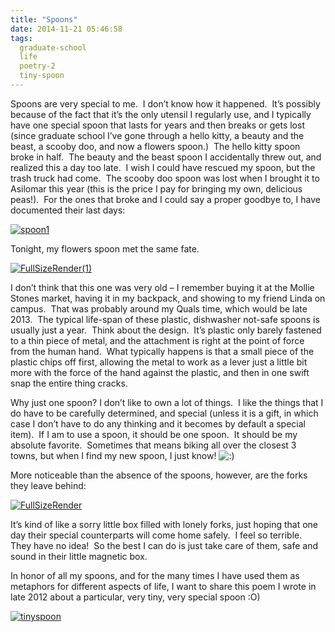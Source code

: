 ```yaml
---
title: "Spoons"
date: 2014-11-21 05:46:58
tags:
  graduate-school
  life
  poetry-2
  tiny-spoon
---
```



Spoons are very special to me.  I don’t know how it happened.  It’s possibly because of the fact that it’s the only utensil I regularly use, and I typically have one special spoon that lasts for years and then breaks or gets lost  (since graduate school I’ve gone through a hello kitty, a beauty and the beast, a scooby doo, and now a flowers spoon.)  The hello kitty spoon broke in half.  The beauty and the beast spoon I accidentally threw out, and realized this a day too late.  I wish I could have rescued my spoon, but the trash truck had come.  The scooby doo spoon was lost when I brought it to Asilomar this year (this is the price I pay for bringing my own, delicious peas!).  For the ones that broke and I could say a proper goodbye to, I have documented their last days:

[![spoon1](http://vsoch.com/blog/wp-content/uploads/2014/11/spoon1-300x225.jpg)](http://vsoch.com/blog/wp-content/uploads/2014/11/spoon1.jpg)

Tonight, my flowers spoon met the same fate.

[![FullSizeRender(1)](http://vsoch.com/blog/wp-content/uploads/2014/11/FullSizeRender1-225x300.jpg)](http://vsoch.com/blog/wp-content/uploads/2014/11/FullSizeRender1.jpg)

I don’t think that this one was very old – I remember buying it at the Mollie Stones market, having it in my backpack, and showing to my friend Linda on campus.  That was probably around my Quals time, which would be late 2013.  The typical life-span of these plastic, dishwasher not-safe spoons is usually just a year.  Think about the design.  It’s plastic only barely fastened to a thin piece of metal, and the attachment is right at the point of force from the human hand.  What typically happens is that a small piece of the plastic chips off first, allowing the metal to work as a lever just a little bit more with the force of the hand against the plastic, and then in one swift snap the entire thing cracks.

Why just one spoon? I don’t like to own a lot of things.  I like the things that I do have to be carefully determined, and special (unless it is a gift, in which case I don’t have to do any thinking and it becomes by default a special item).  If I am to use a spoon, it should be one spoon.  It should be my absolute favorite.  Sometimes that means biking all over the closest 3 towns, but when I find my new spoon, I just know! ![:)](http://vsoch.com/blog/wp-includes/images/smilies/simple-smile.png)

More noticeable than the absence of the spoons, however, are the forks they leave behind:

[![FullSizeRender](http://vsoch.com/blog/wp-content/uploads/2014/11/FullSizeRender-300x225.jpg)](http://vsoch.com/blog/wp-content/uploads/2014/11/FullSizeRender.jpg)

It’s kind of like a sorry little box filled with lonely forks, just hoping that one day their special counterparts will come home safely.  I feel so terrible.  They have no idea!  So the best I can do is just take care of them, safe and sound in their little magnetic box.

In honor of all my spoons, and for the many times I have used them as metaphors for different aspects of life, I want to share this poem I wrote in late 2012 about a particular, very tiny, very special spoon :O)

[![tinyspoon](http://vsoch.com/blog/wp-content/uploads/2014/11/tinyspoon-1024x686.jpg)](http://vsoch.com/blog/wp-content/uploads/2014/11/tinyspoon.jpg)


